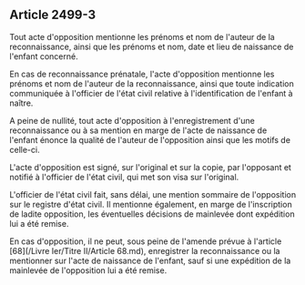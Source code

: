 Article 2499-3
----
Tout acte d'opposition mentionne les prénoms et nom de l'auteur de la
reconnaissance, ainsi que les prénoms et nom, date et lieu de naissance de
l'enfant concerné.

En cas de reconnaissance prénatale, l'acte d'opposition mentionne les prénoms et
nom de l'auteur de la reconnaissance, ainsi que toute indication communiquée à
l'officier de l'état civil relative à l'identification de l'enfant à naître.

A peine de nullité, tout acte d'opposition à l'enregistrement d'une
reconnaissance ou à sa mention en marge de l'acte de naissance de l'enfant
énonce la qualité de l'auteur de l'opposition ainsi que les motifs de celle-ci.

L'acte d'opposition est signé, sur l'original et sur la copie, par l'opposant et
notifié à l'officier de l'état civil, qui met son visa sur l'original.

L'officier de l'état civil fait, sans délai, une mention sommaire de
l'opposition sur le registre d'état civil. Il mentionne également, en marge de
l'inscription de ladite opposition, les éventuelles décisions de mainlevée dont
expédition lui a été remise.

En cas d'opposition, il ne peut, sous peine de l'amende prévue à l'article [68](/Livre Ier/Titre II/Article 68.md),
enregistrer la reconnaissance ou la mentionner sur l'acte de naissance de
l'enfant, sauf si une expédition de la mainlevée de l'opposition lui a été
remise.
